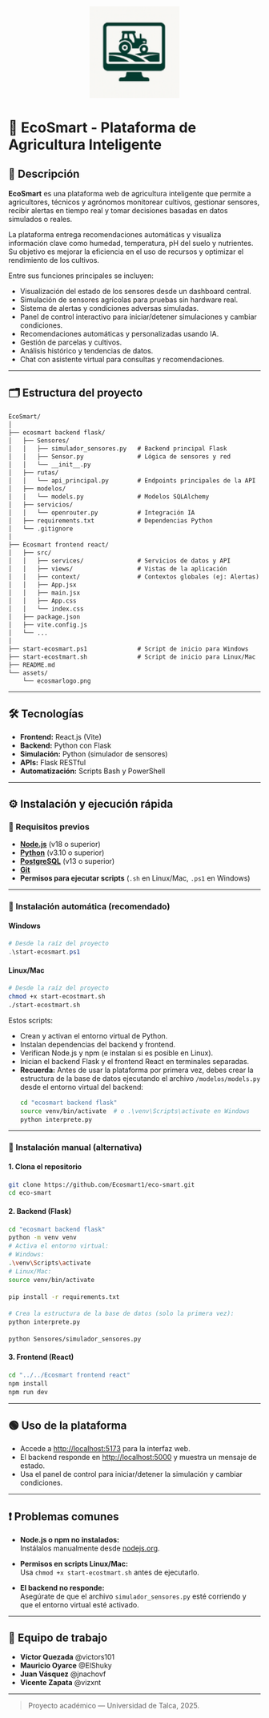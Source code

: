 <p align="center">
  <img src="assets/ecosmarlogo.png" alt="EcoSmart Logo" width="180"/>
</p>

# 🌿 EcoSmart - Plataforma de Agricultura Inteligente

## 📌 Descripción

**EcoSmart** es una plataforma web de agricultura inteligente que permite a agricultores, técnicos y agrónomos monitorear cultivos, gestionar sensores, recibir alertas en tiempo real y tomar decisiones basadas en datos simulados o reales.

La plataforma entrega recomendaciones automáticas y visualiza información clave como humedad, temperatura, pH del suelo y nutrientes. Su objetivo es mejorar la eficiencia en el uso de recursos y optimizar el rendimiento de los cultivos.

Entre sus funciones principales se incluyen:

- Visualización del estado de los sensores desde un dashboard central.
- Simulación de sensores agrícolas para pruebas sin hardware real.
- Sistema de alertas y condiciones adversas simuladas.
- Panel de control interactivo para iniciar/detener simulaciones y cambiar condiciones.
- Recomendaciones automáticas y personalizadas usando IA.
- Gestión de parcelas y cultivos.
- Análisis histórico y tendencias de datos.
- Chat con asistente virtual para consultas y recomendaciones.

---

## 🗂️ Estructura del proyecto

```
EcoSmart/
│
├── ecosmart backend flask/
│   ├── Sensores/
│   │   ├── simulador_sensores.py   # Backend principal Flask
│   │   ├── Sensor.py               # Lógica de sensores y red
│   │   └── __init__.py
│   ├── rutas/
│   │   └── api_principal.py        # Endpoints principales de la API
│   ├── modelos/
│   │   └── models.py               # Modelos SQLAlchemy
│   ├── servicios/
│   │   └── openrouter.py           # Integración IA
│   ├── requirements.txt            # Dependencias Python
│   └── .gitignore
│
├── Ecosmart frontend react/
│   ├── src/
│   │   ├── services/               # Servicios de datos y API
│   │   ├── views/                  # Vistas de la aplicación
│   │   ├── context/                # Contextos globales (ej: Alertas)
│   │   ├── App.jsx
│   │   ├── main.jsx
│   │   ├── App.css
│   │   └── index.css
│   ├── package.json
│   ├── vite.config.js
│   └── ...
│
├── start-ecosmart.ps1              # Script de inicio para Windows
├── start-ecostmart.sh              # Script de inicio para Linux/Mac
├── README.md
└── assets/
    └── ecosmarlogo.png
```

---

## 🛠️ Tecnologías

- **Frontend:** React.js (Vite)
- **Backend:** Python con Flask
- **Simulación:** Python (simulador de sensores)
- **APIs:** Flask RESTful
- **Automatización:** Scripts Bash y PowerShell

---

## ⚙️ Instalación y ejecución rápida

### 📌 Requisitos previos

- **[Node.js](https://nodejs.org/)** (v18 o superior)
- **[Python](https://www.python.org/downloads/)** (v3.10 o superior)
- **[PostgreSQL](https://www.postgresql.org/download/)** (v13 o superior)
- **[Git](https://git-scm.com/)**
- **Permisos para ejecutar scripts** (`.sh` en Linux/Mac, `.ps1` en Windows)

---

### 🚀 Instalación automática (recomendado)

#### **Windows**

```powershell
# Desde la raíz del proyecto
.\start-ecosmart.ps1
```

#### **Linux/Mac**

```bash
# Desde la raíz del proyecto
chmod +x start-ecostmart.sh
./start-ecostmart.sh
```

Estos scripts:
- Crean y activan el entorno virtual de Python.
- Instalan dependencias del backend y frontend.
- Verifican Node.js y npm (e instalan si es posible en Linux).
- Inician el backend Flask y el frontend React en terminales separadas.
- **Recuerda:** Antes de usar la plataforma por primera vez, debes crear la estructura de la base de datos ejecutando el archivo `/modelos/models.py` desde el entorno virtual del backend:
  ```bash
  cd "ecosmart backend flask"
  source venv/bin/activate  # o .\venv\Scripts\activate en Windows
  python interprete.py
  ```

---

### 📝 Instalación manual (alternativa)

#### 1. Clona el repositorio

```bash
git clone https://github.com/Ecosmart1/eco-smart.git
cd eco-smart
```

#### 2. Backend (Flask)

```bash
cd "ecosmart backend flask"
python -m venv venv
# Activa el entorno virtual:
# Windows:
.\venv\Scripts\activate
# Linux/Mac:
source venv/bin/activate

pip install -r requirements.txt

# Crea la estructura de la base de datos (solo la primera vez):
python interprete.py

python Sensores/simulador_sensores.py
```

#### 3. Frontend (React)

```bash
cd "../../Ecosmart frontend react"
npm install
npm run dev
```

---

## 🟢 Uso de la plataforma

- Accede a [http://localhost:5173](http://localhost:5173) para la interfaz web.
- El backend responde en [http://localhost:5000](http://localhost:5000) y muestra un mensaje de estado.
- Usa el panel de control para iniciar/detener la simulación y cambiar condiciones.

---

## ❗ Problemas comunes

- **Node.js o npm no instalados:**  
  Instálalos manualmente desde [nodejs.org](https://nodejs.org/).

- **Permisos en scripts Linux/Mac:**  
  Usa `chmod +x start-ecostmart.sh` antes de ejecutarlo.

- **El backend no responde:**  
  Asegúrate de que el archivo `simulador_sensores.py` esté corriendo y que el entorno virtual esté activado.

---

## 👥 Equipo de trabajo

- **Víctor Quezada** @victors101
- **Mauricio Oyarce** @ElShuky
- **Juan Vásquez** @jnachovf
- **Vicente Zapata** @vizxnt

---

> Proyecto académico — Universidad de Talca, 2025.

